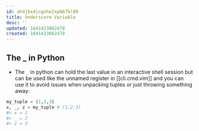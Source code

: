 ```yaml
---
id: ah4jbx4jcgnhe2xpb67kl89
title: Underscore Variable
desc: ''
updated: 1641423062478
created: 1641423062478
---
```



## The \_ in Python

- The `_` in python can hold the last value in an interactive shell session but can be used like the unnamed register in [[cli.cmd.vim]] and you can use it to avoid issues when unpacking tuples or just throwing something away:

```python
my_tuple = (1,2,3)
x, _, z = my_tuple # (1,2,3)
#> x = 1
#> _ = 2
#> z = 3
```

